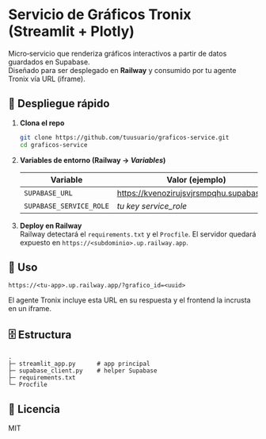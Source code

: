 # Servicio de Gráficos Tronix (Streamlit + Plotly)

Micro‑servicio que renderiza gráficos interactivos a partir de datos guardados en Supabase.  
Diseñado para ser desplegado en **Railway** y consumido por tu agente Tronix vía URL (iframe).

## 🚀 Despliegue rápido

1. **Clona el repo**  
   ```bash
   git clone https://github.com/tuusuario/graficos-service.git
   cd graficos-service
   ```

2. **Variables de entorno (Railway → _Variables_)**

   | Variable | Valor (ejemplo) |
   |----------|-----------------|
   | `SUPABASE_URL` | https://kvenozirujsvjrsmpqhu.supabase.co |
   | `SUPABASE_SERVICE_ROLE` | _tu key service_role_ |

3. **Deploy en Railway**  
   Railway detectará el `requirements.txt` y el `Procfile`.
   El servidor quedará expuesto en `https://<subdominio>.up.railway.app`.

## 📝 Uso

```
https://<tu-app>.up.railway.app/?grafico_id=<uuid>
```

El agente Tronix incluye esta URL en su respuesta y el frontend la incrusta en un iframe.

## 🗄️ Estructura

```
.
├─ streamlit_app.py      # app principal
├─ supabase_client.py    # helper Supabase
├─ requirements.txt
└─ Procfile
```

## 📄 Licencia

MIT
